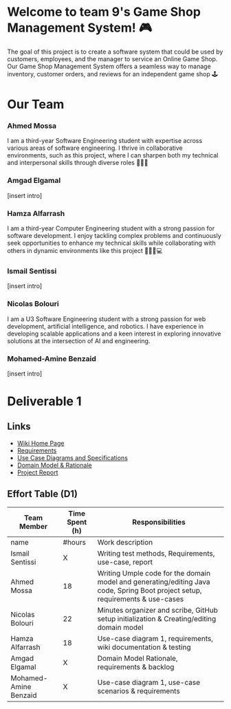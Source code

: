 # Welcome to team 9's Game Shop Management System! 🎮
The goal of this project is to create a software system that could be used by customers, employees, and the manager to service an Online Game Shop. 
Our Game Shop Management System offers a seamless way to manage inventory, customer orders, and reviews for an independent game shop 🕹️


# Our Team

### Ahmed Mossa
I am a third-year Software Engineering student with expertise across various areas of software engineering. I thrive in collaborative environments, such as this project, where I can sharpen both my technical and interpersonal skills through diverse roles 👨🏻‍💻

### Amgad Elgamal
[insert intro]

### Hamza Alfarrash
I am a third-year Computer Engineering student with a strong passion for software development. I enjoy tackling complex problems and continuously seek opportunities to enhance my technical skills while collaborating with others in dynamic environments like this project 👨🏻‍💻💻

### Ismail Sentissi
[insert intro]

### Nicolas Bolouri
I am a U3 Software Engineering student with a strong passion for web development, artificial intelligence, and robotics. I have experience in developing scalable applications and a keen interest in exploring innovative solutions at the intersection of AI and engineering. 

### Mohamed-Amine Benzaid
[insert intro]

# Deliverable 1
## Links
* [Wiki Home Page](https://github.com/McGill-ECSE321-Fall2024/project-group-9/wiki)
* [Requirements](https://github.com/McGill-ECSE321-Fall2024/project-group-9/wiki/Requirements)
* [Use Case Diagrams and Specifications](https://github.com/McGill-ECSE321-Fall2024/project-group-9/wiki/Use-Cases-and-Specifications)
* [Domain Model & Rationale](https://github.com/McGill-ECSE321-Fall2024/project-group-9/wiki/Domain-Model-and-Rationale)
* [Project Report](https://github.com/McGill-ECSE321-Fall2024/project-group-9/wiki/Project-Report) 

## Effort Table (D1)
| Team Member | Time Spent (h) | Responsibilities | 
| --- | --- | --- |
| name | #hours | Work description |
| Ismail Sentissi | X | Writing test methods, Requirements, use-case, report|
| Ahmed Mossa | 18 | Writing Umple code for the domain model and generating/editing Java code, Spring Boot project setup, requirements & use-cases |
| Nicolas Bolouri | 22 | Minutes organizer and scribe, GitHub setup initialization & Creating/editing domain model |
| Hamza Alfarrash | 18 | Use-case diagram 1, requirements, wiki documentation & testing |
| Amgad Elgamal | X | Domain Model Rationale, requirements & backlog |
| Mohamed-Amine Benzaid| X | Use-case diagram 1, use-case scenarios & requirements |

